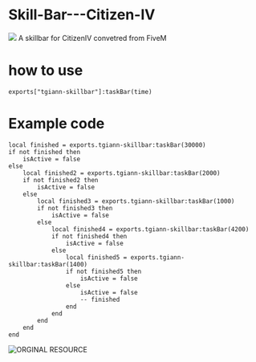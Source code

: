 # Skill-Bar---Citizen-IV
![](https://forum.cfx.re/uploads/default/original/4X/c/9/a/c9a118f6603bf9a22c6b48575f08f6b2ff954236.png)
A skillbar for CitizenIV convetred from FiveM


# how to use

`exports["tgiann-skillbar"]:taskBar(time)`

# Example code

```
local finished = exports.tgiann-skillbar:taskBar(30000)
if not finished then
    isActive = false
else
    local finished2 = exports.tgiann-skillbar:taskBar(2000)
    if not finished2 then
        isActive = false
    else
        local finished3 = exports.tgiann-skillbar:taskBar(1000)
        if not finished3 then
            isActive = false
        else
            local finished4 = exports.tgiann-skillbar:taskBar(4200)
            if not finished4 then
                isActive = false
            else
                local finished5 = exports.tgiann-skillbar:taskBar(1400)
                if not finished5 then
                    isActive = false
                else
                    isActive = false
                    -- finished
                end
            end
        end
    end
end
```
![ORGINAL RESOURCE](https://github.com/TGIANN/fivem-tgiann-skillbar)
